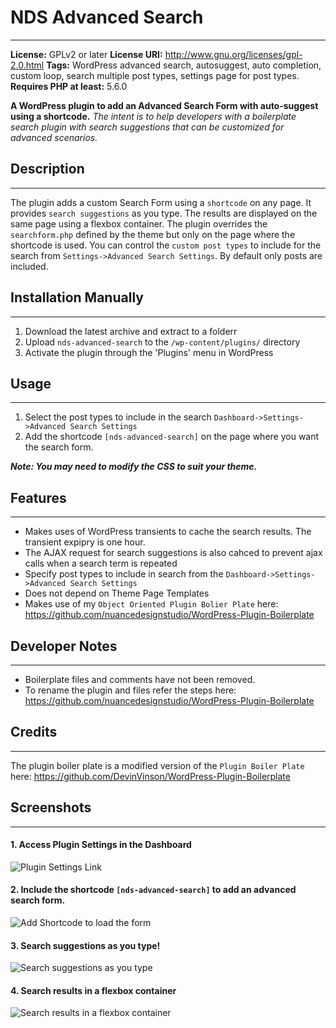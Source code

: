 # NDS Advanced Search
___

**License:** GPLv2 or later
**License URI:** http://www.gnu.org/licenses/gpl-2.0.html
**Tags:** WordPress advanced search, autosuggest, auto completion, custom loop, search multiple post types, settings page for post types.
**Requires PHP at least:** 5.6.0

**A WordPress plugin to add an Advanced Search Form with auto-suggest using a shortcode.**
_The intent is to help developers with a boilerplate search plugin with search suggestions that can be customized for advanced scenarios._

## Description
---
The plugin adds a custom Search Form using a `shortcode` on any page.
It provides `search suggestions` as you type. The results are displayed on the same page using a flexbox container.
The plugin overrides the `searchform.php` defined by the theme but only on the page where the shortcode is used.
You can control the `custom post types` to include for the search from `Settings->Advanced Search Settings`. By default only posts are included.

## Installation Manually
---
1. Download the latest archive and extract to a folderr
2. Upload `nds-advanced-search` to the `/wp-content/plugins/` directory
3. Activate the plugin through the 'Plugins' menu in WordPress

## Usage
---
1. Select the post types to include in the search `Dashboard->Settings->Advanced Search Settings`
2. Add the shortcode `[nds-advanced-search]` on the page where you want the search form.

***Note: You may need to modify the CSS to suit your theme.***

## Features
---
* Makes uses of WordPress transients to cache the search results. The transient expipry is one hour.
* The AJAX request for search suggestions is also cahced to prevent ajax calls when a search term is repeated
* Specify post types to include in search from the `Dashboard->Settings->Advanced Search Settings`
* Does not depend on Theme Page Templates
* Makes use of my `Object Oriented Plugin Bolier Plate` here: https://github.com/nuancedesignstudio/WordPress-Plugin-Boilerplate

## Developer Notes
---
* Boilerplate files and comments have not been removed.
* To rename the plugin and files refer the steps here: https://github.com/nuancedesignstudio/WordPress-Plugin-Boilerplate

## Credits
---
The plugin boiler plate is a modified version of the `Plugin Boiler Plate` here: https://github.com/DevinVinson/WordPress-Plugin-Boilerplate

## Screenshots
---
#### 1. Access Plugin Settings in the Dashboard
![Plugin Settings Link](http://video-lib.dev/wp-content/uploads/2017/12/nds-advanced-search-settings.png "Access plugin settings in the Dashboard")
#### 2. Include the shortcode `[nds-advanced-search]` to add an advanced search form.
![Add Shortcode to load the form](http://video-lib.dev/wp-content/uploads/2017/12/nds-advanced-search-shortcode.png "Shortcode to load the form")
#### 3. Search suggestions as you type!
![Search suggestions as you type](http://video-lib.dev/wp-content/uploads/2017/12/nds-advanced-search-autosuggest.png "Search suggestions as you type")
#### 4. Search results in a flexbox container
![Search results in a flexbox container](http://video-lib.dev/wp-content/uploads/2017/12/nds-advanced-search-results.png  "Search results in a flexbox container")